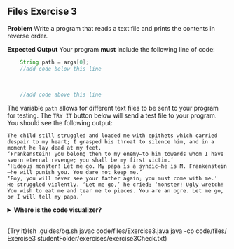 ## Files Exercise 3

**Problem**
Write a program that reads a text file and prints the contents in reverse order.

**Expected Output**
Your program **must** include the following line of code:

```java
    String path = args[0];
    //add code below this line
    
    
    
    //add code above this line
```
The variable `path` allows for different text files to be sent to your program for testing. The `TRY IT` button below will send a test file to your program. You should see the following output:

```text
The child still struggled and loaded me with epithets which carried despair to my heart; I grasped his throat to silence him, and in a moment he lay dead at my feet.
‘Frankenstein! you belong then to my enemy—to him towards whom I have sworn eternal revenge; you shall be my first victim.’
‘Hideous monster! Let me go. My papa is a syndic—he is M. Frankenstein—he will punish you. You dare not keep me.’
‘Boy, you will never see your father again; you must come with me.’
He struggled violently. ‘Let me go,’ he cried; ‘monster! Ugly wretch! You wish to eat me and tear me to pieces. You are an ogre. Let me go, or I will tell my papa.’
```

<details>
  <summary><strong>Where is the code visualizer?</strong></summary>
  Unfortunately, the code visualizer does not work with external files, so it cannot be used for this problem.
</details><br>

{Try it}(sh .guides/bg.sh javac code/files/Exercise3.java java -cp code/files/ Exercise3 studentFolder/exercises/exercise3Check.txt)